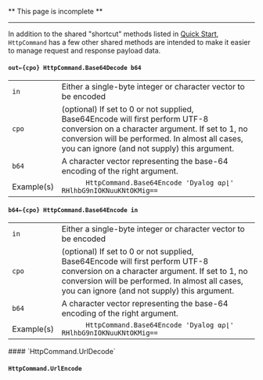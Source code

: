** This page is incomplete **

---

In addition to the shared "shortcut" methods listed in [Quick Start](quickstart.md), `HttpCommand` has a few other shared methods are intended to make it easier to manage request and response payload data. 

#### `out←{cpo} HttpCommand.Base64Decode b64`
<table>
<tr><td><code>in</code></td>
<td>Either a single-byte integer or character vector to be encoded</td></tr>
<tr><td><code>cpo</code></td>
<td>(optional) If set to 0 or not supplied, Base64Encode will first perform UTF-8 conversion on a character argument. If set to 1, no conversion will be performed. In almost all cases, you can ignore (and not supply) this argument.</td></tr>
<tr><td><code>b64</code></td>
<td>A character vector representing the base-64 encoding of the right argument.</td></tr>
<tr><td>Example(s)</td>
<td><code>&nbsp;&nbsp;&nbsp;&nbsp;&nbsp;&nbsp;HttpCommand.Base64Encode 'Dyalog ⍺⍴⌊'</code><br>
<code>RHlhbG9nIOKNuuKNtOKMig==</code></td></tr>
</table>

#### `b64←{cpo} HttpCommand.Base64Encode in`
<table>
<tr><td><code>in</code></td>
<td>Either a single-byte integer or character vector to be encoded</td></tr>
<tr><td><code>cpo</code></td>
<td>(optional) If set to 0 or not supplied, Base64Encode will first perform UTF-8 conversion on a character argument. If set to 1, no conversion will be performed. In almost all cases, you can ignore (and not supply) this argument.</td></tr>
<tr><td><code>b64</code></td>
<td>A character vector representing the base-64 encoding of the right argument.</td></tr>
<tr><td>Example(s)</td>
<td><code>&nbsp;&nbsp;&nbsp;&nbsp;&nbsp;&nbsp;HttpCommand.Base64Encode 'Dyalog ⍺⍴⌊'</code><br>
<code>RHlhbG9nIOKNuuKNtOKMig==</code></td></tr>
</table>
#### `HttpCommand.UrlDecode`

#### `HttpCommand.UrlEncode`
